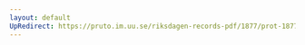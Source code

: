 ```yaml
---
layout: default
UpRedirect: https://pruto.im.uu.se/riksdagen-records-pdf/1877/prot-1877--fk--028/prot-1877--fk--028_006.pdf
---
```

